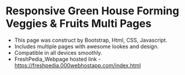 # Responsive Green House Forming Veggies & Fruits Multi Pages
- This page was construct by Bootstrap, Html, CSS, Javascript.
- Includes multiple pages with awesome lookes and design.
- Compatible in all devices smoothly.
- FreshPedia_Webpage hosted link - https://freshpedia.000webhostapp.com/index.html
